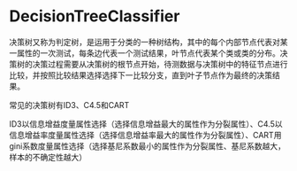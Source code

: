 # DecisionTreeClassifier

决策树又称为判定树，是运用于分类的一种树结构，其中的每个内部节点代表对某一属性的一次测试，每条边代表一个测试结果，叶节点代表某个类或类的分布。决策树的决策过程需要从决策树的根节点开始，待测数据与决策树中的特征节点进行比较，并按照比较结果选择选择下一比较分支，直到叶子节点作为最终的决策结果。

常见的决策树有ID3、C4.5和CART

ID3以信息增益度量属性选择（选择信息增益最大的属性作为分裂属性）、C4.5以信息增益率度量属性选择（选择信息增益率最大的属性作为分裂属性）、CART用gini系数度量属性选择（选择基尼系数最小的属性作为分裂属性、基尼系数越大，样本的不确定性越大）


